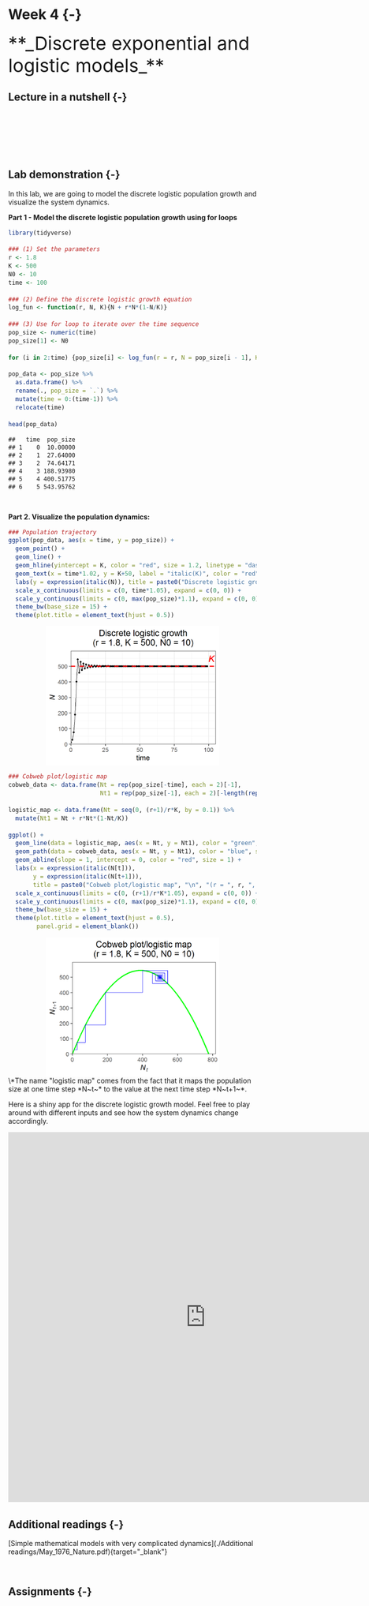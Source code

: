 

# Week 4 {-} 
<div style = "font-size: 28pt"> **_Discrete exponential and logistic models_**</div>

## Lecture in a nutshell {-}

<br>
<br>
<br>
<br>
<br>

## Lab demonstration {-}

In this lab, we are going to model the discrete logistic population growth and visualize the system dynamics. 

**Part 1 - Model the discrete logistic population growth using for loops**


```r
library(tidyverse)

### (1) Set the parameters
r <- 1.8
K <- 500
N0 <- 10
time <- 100

### (2) Define the discrete logistic growth equation
log_fun <- function(r, N, K){N + r*N*(1-N/K)}  

### (3) Use for loop to iterate over the time sequence
pop_size <- numeric(time)
pop_size[1] <- N0

for (i in 2:time) {pop_size[i] <- log_fun(r = r, N = pop_size[i - 1], K = K)}

pop_data <- pop_size %>% 
  as.data.frame() %>% 
  rename(., pop_size = `.`) %>%
  mutate(time = 0:(time-1)) %>%
  relocate(time)

head(pop_data)
```

```
##   time  pop_size
## 1    0  10.00000
## 2    1  27.64000
## 3    2  74.64171
## 4    3 188.93980
## 5    4 400.51775
## 6    5 543.95762
```

<br>

**Part 2. Visualize the population dynamics:**


```r
### Population trajectory
ggplot(pop_data, aes(x = time, y = pop_size)) + 
  geom_point() + 
  geom_line() +
  geom_hline(yintercept = K, color = "red", size = 1.2, linetype = "dashed") + 
  geom_text(x = time*1.02, y = K+50, label = "italic(K)", color = "red", size = 6.5, parse = T) +
  labs(y = expression(italic(N)), title = paste0("Discrete logistic growth", "\n", "(r = ", r, ", K = ", K, ", N0 = ", N0, ")")) + 
  scale_x_continuous(limits = c(0, time*1.05), expand = c(0, 0)) + 
  scale_y_continuous(limits = c(0, max(pop_size)*1.1), expand = c(0, 0)) + 
  theme_bw(base_size = 15) +
  theme(plot.title = element_text(hjust = 0.5))
```

<img src="04_Week_4_files/figure-html/unnamed-chunk-2-1.png" width="70%" style="display: block; margin: auto;" />

```r
### Cobweb plot/logistic map
cobweb_data <- data.frame(Nt = rep(pop_size[-time], each = 2)[-1], 
                          Nt1 = rep(pop_size[-1], each = 2)[-length(rep(pop_size[-1], each = 2))])

logistic_map <- data.frame(Nt = seq(0, (r+1)/r*K, by = 0.1)) %>%
  mutate(Nt1 = Nt + r*Nt*(1-Nt/K))

ggplot() + 
  geom_line(data = logistic_map, aes(x = Nt, y = Nt1), color = "green", size = 1.2) + 
  geom_path(data = cobweb_data, aes(x = Nt, y = Nt1), color = "blue", size = 0.5) + 
  geom_abline(slope = 1, intercept = 0, color = "red", size = 1) + 
  labs(x = expression(italic(N[t])),
       y = expression(italic(N[t+1])), 
       title = paste0("Cobweb plot/logistic map", "\n", "(r = ", r, ", K = ", K, ", N0 = ", N0, ")")) + 
  scale_x_continuous(limits = c(0, (r+1)/r*K*1.05), expand = c(0, 0)) + 
  scale_y_continuous(limits = c(0, max(pop_size)*1.1), expand = c(0, 0)) + 
  theme_bw(base_size = 15) +
  theme(plot.title = element_text(hjust = 0.5),
        panel.grid = element_blank())
```

<img src="04_Week_4_files/figure-html/unnamed-chunk-2-2.png" width="70%" style="display: block; margin: auto;" />
\*The name "logistic map" comes from the fact that it maps the population size at one time step *N~t~* to the value at the next time step *N~t+1~*.

<br>

<style>
iframe {border: 0;}
</style>

Here is a shiny app for the discrete logistic growth model. Feel free to play around with different inputs and see how the system dynamics change accordingly.

<iframe src="https://genchanghsu0115.shinyapps.io/Discrete_logistic_mod_shinyapp/?showcase=0" width="800px" height="750px" data-external="1"></iframe>

## Additional readings {-}

[Simple mathematical models with very complicated dynamics](./Additional readings/May_1976_Nature.pdf){target="_blank"}

<br>

## Assignments {-}

<br>
<br>
<br>
<br>
<br>


